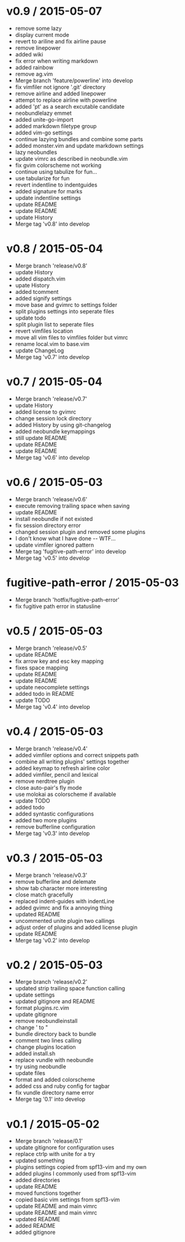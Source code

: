 
v0.9 / 2015-05-07
==================

  * remove some lazy
  * display current mode
  * revert to ariline and fix airline pause
  * remove linepower
  * added wiki
  * fix error when writing markdown
  * added rainbow
  * remove ag.vim
  * Merge branch 'feature/powerline' into develop
  * fix vimfiler not ignore '.git' directory
  * remove airline and added linepower
  * attempt to replace airline with powerline
  * added 'pt' as a search excutable candidate
  * neobundlelazy emmet
  * added unite-go-import
  * added markdown filetype group
  * added vim-go settings
  * continue lazying bundles and combine some parts
  * added monster.vim and update markdown settings
  * lazy neobundles
  * update vimrc as described in neobundle.vim
  * fix gvim colorscheme not working
  * continue using tabulize for fun...
  * use tabularize for fun
  * revert indentline to indentguides
  * added signature for marks
  * update indentline settings
  * update README
  * update README
  * update History
  * Merge tag 'v0.8' into develop

v0.8 / 2015-05-04
=================

  * Merge branch 'release/v0.8'
  * update History
  * added dispatch.vim
  * upate History
  * added tcomment
  * added signify settings
  * move base and gvimrc to settings folder
  * split plugins settings into seperate files
  * update todo
  * split plugin list to seperate files
  * revert vimfiles location
  * move all vim files to vimfiles folder but vimrc
  * rename local.vim to base.vim
  * update ChangeLog
  * Merge tag 'v0.7' into develop

v0.7 / 2015-05-04
=================

  * Merge branch 'release/v0.7'
  * update History
  * added license to gvimrc
  * change session lock directory
  * added History by using git-changelog
  * added neobundle keymappings
  * still update README
  * update README
  * update README
  * Merge tag 'v0.6' into develop

v0.6 / 2015-05-03
=================

  * Merge branch 'release/v0.6'
  * execute removing trailing space when saving
  * update README
  * install neobundle if not existed
  * fix session directory error
  * changed session plugin and removed some plugins
  * I don't know what I have done -- WTF...
  * update vimfiler ignored pattern
  * Merge tag 'fugitive-path-error' into develop
  * Merge tag 'v0.5' into develop

fugitive-path-error / 2015-05-03
================================

  * Merge branch 'hotfix/fugitive-path-error'
  * fix fugitive path error in statusline

v0.5 / 2015-05-03
=================

  * Merge branch 'release/v0.5'
  * update README
  * fix arrow key and esc key mapping
  * fixes space mapping
  * update README
  * update README
  * update neocomplete settings
  * added todo in README
  * update TODO
  * Merge tag 'v0.4' into develop

v0.4 / 2015-05-03
=================

  * Merge branch 'release/v0.4'
  * added vimfiler options and correct snippets path
  * combine all writing plugins' settings together
  * added keymap to refresh airline color
  * added vimfiler, pencil and lexical
  * remove nerdtree plugin
  * close auto-pair's fly mode
  * use molokai as colorscheme if available
  * update TODO
  * added todo
  * added syntastic configurations
  * added two more plugins
  * remove bufferline configuration
  * Merge tag 'v0.3' into develop

v0.3 / 2015-05-03
=================

  * Merge branch 'release/v0.3'
  * remove bufferline and delemate
  * show tab character more interesting
  * close match gracefully
  * replaced indent-guides with indentLine
  * added gvimrc and fix a annoying thing
  * updated README
  * uncommented unite plugin two callings
  * adjust order of plugins and added license plugin
  * update README
  * Merge tag 'v0.2' into develop

v0.2 / 2015-05-03
=================

  * Merge branch 'release/v0.2'
  * updated strip trailing space function calling
  * update settings
  * updated gitignore and README
  * format plugins.rc.vim
  * update gitignore
  * remove neobundleinstall
  * change \' to "
  * bundle directory back to bundle
  * comment two lines calling
  * change plugins location
  * added install.sh
  * replace vundle with neobundle
  * try using neobundle
  * update files
  * format and added colorscheme
  * added css and ruby config for tagbar
  * fix vundle directory name error
  * Merge tag '0.1' into develop

v0.1 / 2015-05-02
=================

  * Merge branch 'release/0.1'
  * update gitignore for configuration uses
  * replace ctrlp with unite for a try
  * updated something
  * plugins settings copied from spf13-vim and my own
  * added plugins I commonly used from spf13-vim
  * added directories
  * update README
  * moved functions together
  * copied basic vim settings from spf13-vim
  * update README and main vimrc
  * update README and main vimrc
  * updated README
  * added README
  * added gitignore
